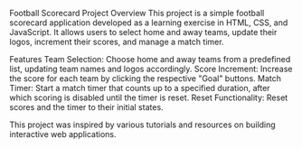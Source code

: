 Football Scorecard Project
Overview
This project is a simple football scorecard application developed as a learning exercise in HTML, CSS, and JavaScript. It allows users to select home and away teams, update their logos, increment their scores, and manage a match timer.

Features
Team Selection: Choose home and away teams from a predefined list, updating team names and logos accordingly.
Score Increment: Increase the score for each team by clicking the respective "Goal" buttons.
Match Timer: Start a match timer that counts up to a specified duration, after which scoring is disabled until the timer is reset.
Reset Functionality: Reset scores and the timer to their initial states.

This project was inspired by various tutorials and resources on building interactive web applications.